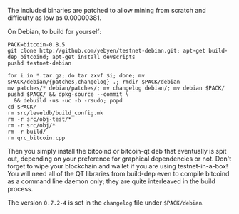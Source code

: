 The included binaries are patched to allow mining from scratch and difficulty
as low as 0.00000381.

On Debian, to build for yourself:

```
PACK=bitcoin-0.8.5
git clone http://github.com/yebyen/testnet-debian.git; apt-get build-dep bitcoind; apt-get install devscripts
pushd testnet-debian

for i in *.tar.gz; do tar zxvf $i; done; mv $PACK/debian/{patches,changelog} .; rmdir $PACK/debian
mv patches/* debian/patches/; mv changelog debian/; mv debian $PACK/
pushd $PACK/ && dpkg-source --commit \
  && debuild -us -uc -b -rsudo; popd
cd $PACK/
rm src/leveldb/build_config.mk
rm -r src/obj-test/*
rm -r src/obj/*
rm -r build/
rm qrc_bitcoin.cpp

```

Then you simply install the bitcoind or bitcoin-qt deb that eventually is spit
out, depending on your preference for graphical dependencies or not.  Don't
forget to wipe your blockchain and wallet if you are using testnet-in-a-box!
You will need all of the QT libraries from build-dep even to compile bitcoind
as a command line daemon only; they are quite interleaved in the build process.

The version `0.7.2-4` is set in the `changelog` file under `$PACK/debian`.
